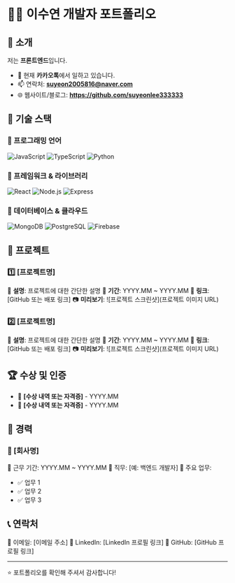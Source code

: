 # 🧑‍💻 이수연 개발자 포트폴리오

## 👋 소개
저는 **프론트엔드**입니다. 

- 🔭 현재 **카카오톡**에서 일하고 있습니다.
- 📫 연락처: **suyeon2005816@naver.com**
- 🌐 웹사이트/블로그: **https://github.com/suyeonlee333333**

## 🚀 기술 스택

### 🔹 프로그래밍 언어
![JavaScript](https://img.shields.io/badge/JavaScript-F7DF1E?style=for-the-badge&logo=javascript&logoColor=black)
![TypeScript](https://img.shields.io/badge/TypeScript-007ACC?style=for-the-badge&logo=typescript&logoColor=white)
![Python](https://img.shields.io/badge/Python-3776AB?style=for-the-badge&logo=python&logoColor=white)

### 🔹 프레임워크 & 라이브러리
![React](https://img.shields.io/badge/React-61DAFB?style=for-the-badge&logo=react&logoColor=black)
![Node.js](https://img.shields.io/badge/Node.js-339933?style=for-the-badge&logo=nodedotjs&logoColor=white)
![Express](https://img.shields.io/badge/Express-000000?style=for-the-badge&logo=express&logoColor=white)

### 🔹 데이터베이스 & 클라우드
![MongoDB](https://img.shields.io/badge/MongoDB-47A248?style=for-the-badge&logo=mongodb&logoColor=white)
![PostgreSQL](https://img.shields.io/badge/PostgreSQL-336791?style=for-the-badge&logo=postgresql&logoColor=white)
![Firebase](https://img.shields.io/badge/Firebase-FFCA28?style=for-the-badge&logo=firebase&logoColor=black)

## 💼 프로젝트

### 1️⃣ [프로젝트명]
📌 **설명**: 프로젝트에 대한 간단한 설명
📆 **기간**: YYYY.MM ~ YYYY.MM
🔗 **링크**: [GitHub 또는 배포 링크]
📷 **미리보기**:
![프로젝트 스크린샷](프로젝트 이미지 URL)

### 2️⃣ [프로젝트명]
📌 **설명**: 프로젝트에 대한 간단한 설명
📆 **기간**: YYYY.MM ~ YYYY.MM
🔗 **링크**: [GitHub 또는 배포 링크]
📷 **미리보기**:
![프로젝트 스크린샷](프로젝트 이미지 URL)

## 🏆 수상 및 인증
- 🏅 **[수상 내역 또는 자격증]** - YYYY.MM
- 🏅 **[수상 내역 또는 자격증]** - YYYY.MM

## 📜 경력

### 🔹 [회사명]
📆 근무 기간: YYYY.MM ~ YYYY.MM
💼 직무: [예: 백엔드 개발자]
📌 주요 업무:
- ✅ 업무 1
- ✅ 업무 2
- ✅ 업무 3

## 📞 연락처
📧 이메일: [이메일 주소]
💼 LinkedIn: [LinkedIn 프로필 링크]
🐙 GitHub: [GitHub 프로필 링크]

---
⭐️ 포트폴리오를 확인해 주셔서 감사합니다!
